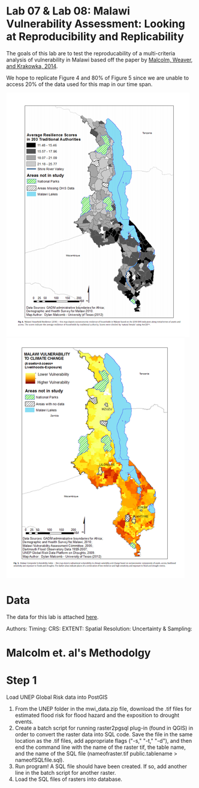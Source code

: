 # Lab 07 & Lab 08: Malawi Vulnerability Assessment: Looking at Reproducibility and Replicability


The goals of this lab are to test the reproducability of a multi-criteria analysis of vulnerability in Malawi based off the paper by [Malcolm, Weaver, and Krakowka, 2014](VulnerabilityMalcolm.pdf).

We hope to replicate Figure 4 and 80% of Figure 5 since we are unable to access 20% of the data used for this map in our time span. 


![Figure 4](Figure4.png)
![Figure 5](Figure5.png)

# Data
The data for this lab is attached [here](mwi_data.zip).

Authors:
Timing:
CRS:
EXTENT:
Spatial Resolution:
Uncertainty & Sampling:

# Malcolm et. al's Methodolgy

# Step 1

Load UNEP Global Risk data into PostGIS
1. From the UNEP folder in the mwi_data.zip file, download the .tif files for estimated flood risk for flood hazard and the exposition to drought events.
2. Create a batch script for running raster2pgsql plug-in (found in QGIS) in order to convert the raster data into SQL code. Save the file in the same location as the .tif files, add appropriate flags ("-s," "-t," "-d"), and then end the command line with the name of the raster tif, the table name, and the name of the SQL file (nameofraster.tif public.tablename > nameofSQLfile.sql).
3. Run program! A SQL file should have been created. If so, add another line in the batch script for another raster. 
4. Load the SQL files of rasters into database.  












